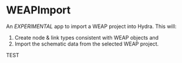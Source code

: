 WEAPImport
=============

An *EXPERIMENTAL* app to import a WEAP project into Hydra. This will:
1) Create node & link types consistent with WEAP objects and
2) Import the schematic data from the selected WEAP project.

TEST

